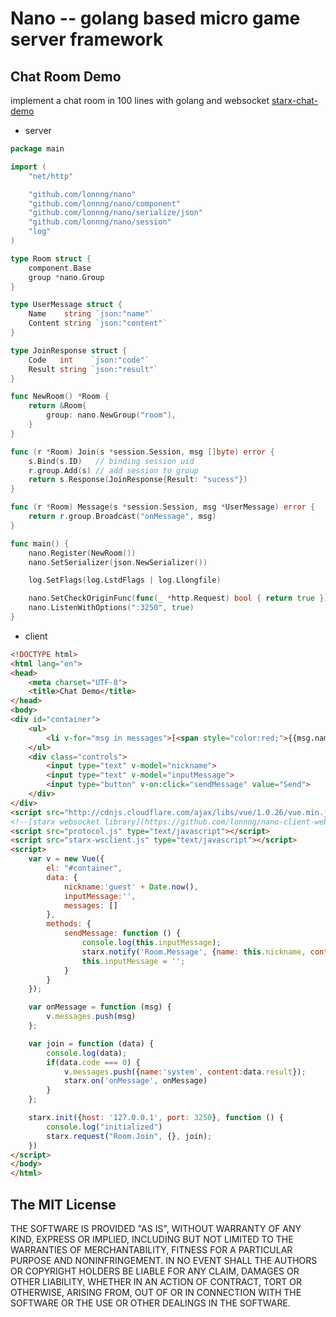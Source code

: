 # Nano -- golang based micro game server framework

## Chat Room Demo
implement a chat room in 100 lines with golang and websocket [starx-chat-demo](https://github.com/lonnng/nano-chat-demo)

- server
```go
package main

import (
	"net/http"

	"github.com/lonnng/nano"
	"github.com/lonnng/nano/component"
	"github.com/lonnng/nano/serialize/json"
	"github.com/lonnng/nano/session"
	"log"
)

type Room struct {
	component.Base
	group *nano.Group
}

type UserMessage struct {
	Name    string `json:"name"`
	Content string `json:"content"`
}

type JoinResponse struct {
	Code   int    `json:"code"`
	Result string `json:"result"`
}

func NewRoom() *Room {
	return &Room{
		group: nano.NewGroup("room"),
	}
}

func (r *Room) Join(s *session.Session, msg []byte) error {
	s.Bind(s.ID)   // binding session uid
	r.group.Add(s) // add session to group
	return s.Response(JoinResponse{Result: "sucess"})
}

func (r *Room) Message(s *session.Session, msg *UserMessage) error {
	return r.group.Broadcast("onMessage", msg)
}

func main() {
	nano.Register(NewRoom())
	nano.SetSerializer(json.NewSerializer())

	log.SetFlags(log.LstdFlags | log.Llongfile)

	nano.SetCheckOriginFunc(func(_ *http.Request) bool { return true })
	nano.ListenWithOptions(":3250", true)
}
```
  
- client
```html
<!DOCTYPE html>
<html lang="en">
<head>
    <meta charset="UTF-8">
    <title>Chat Demo</title>
</head>
<body>
<div id="container">
    <ul>
        <li v-for="msg in messages">[<span style="color:red;">{{msg.name}}</span>]{{msg.content}}</li>
    </ul>
    <div class="controls">
        <input type="text" v-model="nickname">
        <input type="text" v-model="inputMessage">
        <input type="button" v-on:click="sendMessage" value="Send">
    </div>
</div>
<script src="http://cdnjs.cloudflare.com/ajax/libs/vue/1.0.26/vue.min.js" type="text/javascript"></script>
<!--[starx websocket library](https://github.com/lonnng/nano-client-websocket)-->
<script src="protocol.js" type="text/javascript"></script>
<script src="starx-wsclient.js" type="text/javascript"></script>
<script>
    var v = new Vue({
        el: "#container",
        data: {
            nickname:'guest' + Date.now(),
            inputMessage:'',
            messages: []
        },
        methods: {
            sendMessage: function () {
                console.log(this.inputMessage);
                starx.notify('Room.Message', {name: this.nickname, content: this.inputMessage});
                this.inputMessage = '';
            }
        }
    });

    var onMessage = function (msg) {
        v.messages.push(msg)
    };

    var join = function (data) {
        console.log(data);
        if(data.code === 0) {
            v.messages.push({name:'system', content:data.result});
            starx.on('onMessage', onMessage)
        }
    };

    starx.init({host: '127.0.0.1', port: 3250}, function () {
        console.log("initialized")
        starx.request("Room.Join", {}, join);
    })
</script>
</body>
</html>
```

## The MIT License

THE SOFTWARE IS PROVIDED "AS IS", WITHOUT WARRANTY OF ANY KIND, EXPRESS OR
IMPLIED, INCLUDING BUT NOT LIMITED TO THE WARRANTIES OF MERCHANTABILITY,
FITNESS FOR A PARTICULAR PURPOSE AND NONINFRINGEMENT. IN NO EVENT SHALL THE
AUTHORS OR COPYRIGHT HOLDERS BE LIABLE FOR ANY CLAIM, DAMAGES OR OTHER
LIABILITY, WHETHER IN AN ACTION OF CONTRACT, TORT OR OTHERWISE, ARISING FROM,
OUT OF OR IN CONNECTION WITH THE SOFTWARE OR THE USE OR OTHER DEALINGS IN
THE SOFTWARE.
